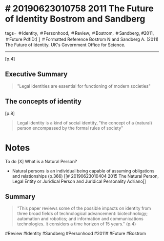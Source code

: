 # \# 20190623010758 2011 The Future of Identity Bostrom and Sandberg

tags= ＃Identity, ＃Personhood, ＃Review, ＃Bostrom, ＃Sandberg, \#2011, ＃Future PdfID:\[ \] ＃Formatted Reference Bostrom N and Sandberg A. (2011) The Future of Identity. UK's Government Office for Science.

------------------------------------------------------------------------

\[p.4\]

## Executive Summary

> \"Legal identities are essential for functioning of modern societies\"

## The concepts of identity

\[p.8\]

> Legal identity is a kind of social identity, \"the concept of a (natural) person encompassed by the formal rules of society\"

# Notes

To do \[X\] What is a Natural Person?

-   Natural persons is an individual being capable of assuming obligations and relationships (p.366) \[\[\# 20190623010404 2015 The Natural Person, Legal Entity or Juridical Person and Juridical Personality Adriano\]\]

## Summary

> \"This paper reviews some of the possible impacts on identity from three broad fields of technological advancement: biotechnology; automation and robotics; and information and communications technologies. It considers a time horizon of 15 years.\" (p.4)

\#Review \#Identity \#Sandberg \#Personhood \#2011\# \#Future \#Bostrom
